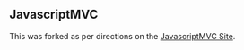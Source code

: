 JavascriptMVC
-------------

This was forked as per directions on the [JavascriptMVC Site](http://javascriptmvc.com/#&who=install).
